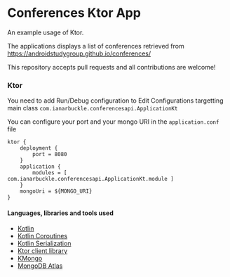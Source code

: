 # Conferences Ktor App

An example usage of Ktor.

The applications displays a list of conferences retrieved from https://androidstudygroup.github.io/conferences/

This repository accepts pull requests and all contributions are welcome!

### Ktor
You need to add Run/Debug configuration to Edit Configurations targetting main class ```com.ianarbuckle.conferencesapi.ApplicationKt```

You can configure your port and your mongo URI in the ``application.conf`` file 

```
ktor {
    deployment {
        port = 8080
    }
    application {
        modules = [ com.ianarbuckle.conferencesapi.ApplicationKt.module ]
    }
    mongoUri = ${MONGO_URI}
}
```

#### Languages, libraries and tools used
* [Kotlin](https://kotlinlang.org/)
* [Kotlin Coroutines](https://kotlinlang.org/docs/reference/coroutines-overview.html)
* [Kotlin Serialization](https://github.com/Kotlin/kotlinx.serialization)
* [Ktor client library](https://github.com/ktorio/ktor)
* [KMongo](https://github.com/Litote/kmongo)
* [MongoDB Atlas](https://www.mongodb.com/cloud/atlas)